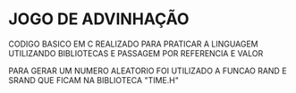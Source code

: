 # JOGO DE ADVINHAÇÃO

CODIGO BASICO EM C REALIZADO PARA PRATICAR A LINGUAGEM UTILIZANDO BIBLIOTECAS E PASSAGEM POR REFERENCIA E VALOR 

PARA GERAR UM NUMERO ALEATORIO FOI UTILIZADO A FUNCAO RAND E SRAND QUE FICAM NA BIBLIOTECA "TIME.H"
